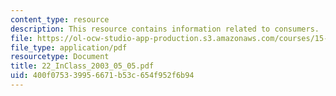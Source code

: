```yaml
---
content_type: resource
description: This resource contains information related to consumers.
file: https://ol-ocw-studio-app-production.s3.amazonaws.com/courses/15-834-marketing-strategy-spring-2003/400f075339956671b53c654f952f6b94_22_InClass_2003_05_05.pdf
file_type: application/pdf
resourcetype: Document
title: 22_InClass_2003_05_05.pdf
uid: 400f0753-3995-6671-b53c-654f952f6b94
---
```


